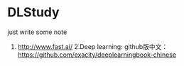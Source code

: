 # DLStudy
just write some note


1. http://www.fast.ai/
2.Deep learning: github版中文：https://github.com/exacity/deeplearningbook-chinese
